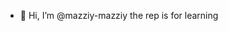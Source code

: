 - 👋 Hi, I’m @mazziy-mazziy
the rep is for learning

<!---
mazziy-mazziy/mazziy-mazziy is a ✨ special ✨ repository because its `README.md` (this file) appears on your GitHub profile.
You can click the Preview link to take a look at your changes.
--->
